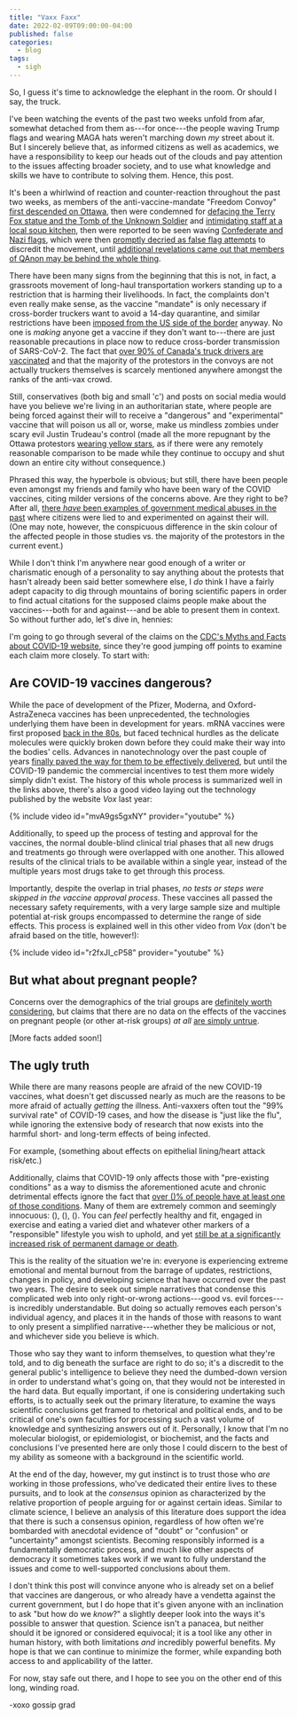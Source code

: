 ```yaml
---
title: "Vaxx Faxx"
date: 2022-02-09T09:00:00-04:00
published: false
categories:
  - blog
tags:
  - sigh
---
```


So, I guess it's time to acknowledge the elephant in the room. Or should I say, the truck.

I've been watching the events of the past two weeks unfold from afar, somewhat detached from them as---for once---the people waving Trump flags and wearing MAGA hats weren't marching down _my_ street about it. But I sincerely believe that, as informed citizens as well as academics, we have a responsibility to keep our heads out of the clouds and pay attention to the issues affecting broader society, and to use what knowledge and skills we have to contribute to solving them. Hence, this post.

It's been a whirlwind of reaction and counter-reaction throughout the past two weeks, as members of the anti-vaccine-mandate "Freedom Convoy" [first descended on Ottawa](https://ottawa.ctvnews.ca/downtown-ottawa-roads-businesses-shut-down-as-freedom-convoy-protesters-flood-parliament-hill-1.5759563), then were condemned for [defacing the Terry Fox statue and the Tomb of the Unknown Soldier](https://www.thestar.com/news/canada/2022/01/29/officials-decry-desecration-of-monuments-during-ottawa-protest.html) and [intimidating staff at a local soup kitchen](https://www.narcity.com/ottawa/an-ottawa-soup-kitchens-staff-was-reportedly-harassed-by-protesters-wanting-food), then were reported to be seen waving [Confederate and Nazi flags](https://www.cbc.ca/news/canada/manitoba/manitoba-premier-heather-stefanson-condemns-hate-images-deplorable-1.6334461), which were then [promptly decried as false flag attempts](https://pressprogress.ca/anti-vax-convoy-leader-says-he-welcomes-protesters-displaying-confederate-flags-in-ottawa/) to discredit the movement, until [additional revelations came out that members of QAnon may be behind the whole thing](https://www.theguardian.com/world/2022/feb/08/canada-ottawa-trucker-protest-extremist-qanon-neo-nazi).

There have been many signs from the beginning that this is not, in fact, a grassroots movement of long-haul transportation workers standing up to a restriction that is harming their livelihoods. In fact, the complaints don't even really make sense, as the vaccine "mandate" is only necessary if cross-border truckers want to avoid a 14-day quarantine, and similar restrictions have been [imposed from the US side of the border](https://www.businessinsider.com/truckers-vaccine-mandate-drivers-crossing-us-border-biden-2021-11) anyway. No one is _making_ anyone get a vaccine if they don't want to---there are just reasonable precautions in place now to reduce cross-border transmission of SARS-CoV-2. The fact that [over 90% of Canada's truck drivers are vaccinated](https://globalnews.ca/news/8533779/truckers-convoy-canada-vaccine-mandate/) and that the majority of the protestors in the convoys are not actually truckers themselves is scarcely mentioned anywhere amongst the ranks of the anti-vax crowd.

Still, conservatives (both big and small 'c') and posts on social media would have you believe we're living in an authoritarian state, where people are being forced against their will to receive a "dangerous" and "experimental" vaccine that will poison us all or, worse, make us mindless zombies under scary evil Justin Trudeau's control (made all the more repugnant by the Ottawa protestors [wearing yellow stars](https://www.cbc.ca/news/canada/ottawa/vaccine-protesters-holocaust-comparisons-1.6175321), as if there were any remotely reasonable comparison to be made while they continue to occupy and shut down an entire city without consequence.)

Phrased this way, the hyperbole is obvious; but still, there have been people even amongst my friends and family who have been wary of the COVID vaccines, citing milder versions of the concerns above. Are they right to be? After all, [there _have_ been examples of government medical abuses in the past](https://en.wikipedia.org/wiki/Tuskegee_Syphilis_Study) where citizens were lied to and experimented on against their will. (One may note, however, the conspicuous difference in the skin colour of the affected people in those studies vs. the majority of the protestors in the current event.)

While I don't think I'm anywhere near good enough of a writer or charismatic enough of a personality to say anything about the protests that hasn't already been said better somewhere else, I _do_ think I have a fairly adept capacity to dig through mountains of boring scientific papers in order to find actual citations for the supposed claims people make about the vaccines---both for and against---and be able to present them in context. So without further ado, let's dive in, hennies:

I'm going to go through several of the claims on the [CDC's Myths and Facts about COVID-19 website](https://www.cdc.gov/coronavirus/2019-ncov/vaccines/facts.html), since they're good jumping off points to examine each claim more closely. To start with: 

## Are COVID-19 vaccines dangerous?

While the pace of development of the Pfizer, Moderna, and Oxford-AstraZeneca vaccines has been unprecedented, the technologies underlying them have been in development for years. mRNA vaccines were first proposed [back in the 80s](https://www.nature.com/articles/d41586-021-02483-w), but faced technical hurdles as the delicate molecules were quickly broken down before they could make their way into the bodies' cells. Advances in nanotechnology over the past couple of years [finally paved the way for them to be effectively delivered](https://publichealth.jhu.edu/2021/the-long-history-of-mrna-vaccines), but until the COVID-19 pandemic the commercial incentives to test them more widely simply didn't exist. The history of this whole process is summarized well in the links above, there's also a good video laying out the technology published by the website _Vox_ last year:

{% include video id="mvA9gs5gxNY" provider="youtube" %}

Additionally, to speed up the process of testing and approval for the vaccines, the normal double-blind clinical trial phases that all new drugs and treatments go through were overlapped with one another. This allowed results of the clinical trials to be available within a single year, instead of the multiple years most drugs take to get through this process.

Importantly, despite the overlap in trial phases, _no tests or steps were skipped in the vaccine approval process_. These vaccines all passed the necessary safety requirements, with a very large sample size and multiple potential at-risk groups encompassed to determine the range of side effects. This process is explained well in this other video from _Vox_ (don't be afraid based on the title, however!):

{% include video id="r2fxJI_cP58" provider="youtube" %}

## But what about pregnant people?

Concerns over the demographics of the trial groups are [definitely worth considering](https://academic.oup.com/eurheartj/article/42/28/2724/6158503), but claims that there are no data on the effects of the vaccines on pregnant people (or other at-risk groups) _at all_ [are simply untrue](https://www.nature.com/articles/s41577-021-00525-y?s=09).


[More facts added soon!]


## The ugly truth

While there are many reasons people are afraid of the new COVID-19 vaccines, what doesn't get discussed nearly as much are the reasons to be more afraid of actually _getting_ the illness. Anti-vaxxers often tout the "99% survival rate" of COVID-19 cases, and how the disease is "just like the flu", while ignoring the extensive body of research that now exists into the harmful short- and long-term effects of being infected.

For example, (something about effects on epithelial lining/heart attack risk/etc.)

Additionally, claims that COVID-19 only affects those with "pre-existing conditions" as a way to dismiss the aforementioned acute and chronic detrimental effects ignore the fact that [over ()% of people have at least one of those conditions](vaccines). Many of them are extremely common and seemingly innocuous: (), (), (). You can _feel_ perfectly healthy and fit, engaged in exercise and eating a varied diet and whatever other markers of a "responsible" lifestyle you wish to uphold, and yet [still be at a significantly increased risk of permanent damage or death](vaccines).

This is the reality of the situation we're in: everyone is experiencing extreme emotional and mental burnout from the barrage of updates, restrictions, changes in policy, and developing science that have occurred over the past two years. The desire to seek out simple narratives that condense this complicated web into only right-or-wrong actions---good vs. evil forces---is incredibly understandable. But doing so actually removes each person's individual agency, and places it in the hands of those with reasons to want to only present a simplified narrative---whether they be malicious or not, and whichever side you believe is which.

Those who say they want to inform themselves, to question what they're told, and to dig beneath the surface are right to do so; it's a discredit to the general public's intelligence to believe they need the dumbed-down version in order to understand what's going on, that they would not be interested in the hard data. But equally important, if one is considering undertaking such efforts, is to actually seek out the primary literature, to examine the ways scientific conclusions get framed to rhetorical and political ends, and to be critical of one's own faculties for processing such a vast volume of knowledge and synthesizing answers out of it. Personally, I know that I'm no molecular biologist, or epidemiologist, or biochemist, and the facts and conclusions I've presented here are only those I could discern to the best of my ability as someone with a background in the scientific world.

At the end of the day, however, my gut instinct is to trust those who _are_ working in those professions, who've dedicated their entire lives to these pursuits, and to look at the _consensus_ opinion as characterized by the relative proportion of people arguing for or against certain ideas. Similar to climate science, I believe an analysis of this literature does support the idea that there is such a consensus opinion, regardless of how often we're bombarded with anecdotal evidence of "doubt" or "confusion" or "uncertainty" amongst scientists. Becoming responsibly informed is a fundamentally democratic process, and much like other aspects of democracy it sometimes takes work if we want to fully understand the issues and come to well-supported conclusions about them.

I don't think this post will convince anyone who is already set on a belief that vaccines are dangerous, or who already have a vendetta against the current government, but I do hope that it's given anyone with an inclination to ask "but how do we _know_?" a slightly deeper look into the ways it's possible to answer that question. Science isn't a panacea, but neither should it be ignored or considered equivocal; it is a tool like any other in human history, with both limitations _and_ incredibly powerful benefits. My hope is that we can continue to minimize the former, while expanding both access to and applicability of the latter.

For now, stay safe out there, and I hope to see you on the other end of this long, winding road.

-xoxo gossip grad
